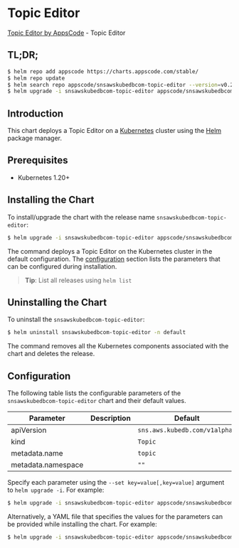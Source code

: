 # Topic Editor

[Topic Editor by AppsCode](https://appscode.com) - Topic Editor

## TL;DR;

```bash
$ helm repo add appscode https://charts.appscode.com/stable/
$ helm repo update
$ helm search repo appscode/snsawskubedbcom-topic-editor --version=v0.21.0
$ helm upgrade -i snsawskubedbcom-topic-editor appscode/snsawskubedbcom-topic-editor -n default --create-namespace --version=v0.21.0
```

## Introduction

This chart deploys a Topic Editor on a [Kubernetes](http://kubernetes.io) cluster using the [Helm](https://helm.sh) package manager.

## Prerequisites

- Kubernetes 1.20+

## Installing the Chart

To install/upgrade the chart with the release name `snsawskubedbcom-topic-editor`:

```bash
$ helm upgrade -i snsawskubedbcom-topic-editor appscode/snsawskubedbcom-topic-editor -n default --create-namespace --version=v0.21.0
```

The command deploys a Topic Editor on the Kubernetes cluster in the default configuration. The [configuration](#configuration) section lists the parameters that can be configured during installation.

> **Tip**: List all releases using `helm list`

## Uninstalling the Chart

To uninstall the `snsawskubedbcom-topic-editor`:

```bash
$ helm uninstall snsawskubedbcom-topic-editor -n default
```

The command removes all the Kubernetes components associated with the chart and deletes the release.

## Configuration

The following table lists the configurable parameters of the `snsawskubedbcom-topic-editor` chart and their default values.

|     Parameter      | Description |                 Default                  |
|--------------------|-------------|------------------------------------------|
| apiVersion         |             | <code>sns.aws.kubedb.com/v1alpha1</code> |
| kind               |             | <code>Topic</code>                       |
| metadata.name      |             | <code>topic</code>                       |
| metadata.namespace |             | <code>""</code>                          |


Specify each parameter using the `--set key=value[,key=value]` argument to `helm upgrade -i`. For example:

```bash
$ helm upgrade -i snsawskubedbcom-topic-editor appscode/snsawskubedbcom-topic-editor -n default --create-namespace --version=v0.21.0 --set apiVersion=sns.aws.kubedb.com/v1alpha1
```

Alternatively, a YAML file that specifies the values for the parameters can be provided while
installing the chart. For example:

```bash
$ helm upgrade -i snsawskubedbcom-topic-editor appscode/snsawskubedbcom-topic-editor -n default --create-namespace --version=v0.21.0 --values values.yaml
```
